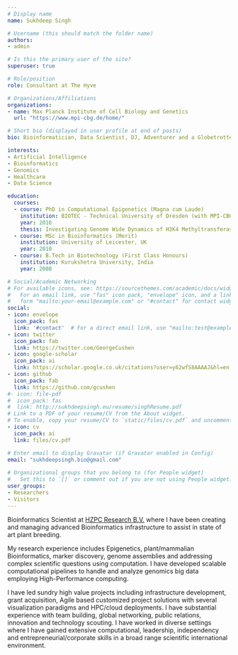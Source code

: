 ```yaml
---
# Display name
name: Sukhdeep Singh

# Username (this should match the folder name)
authors:
- admin

# Is this the primary user of the site?
superuser: true

# Role/position
role: Consultant at The Hyve

# Organizations/Affiliations
organizations:
- name: Max Planck Institute of Cell Biology and Genetics
  url: "https://www.mpi-cbg.de/home/"

# Short bio (displayed in user profile at end of posts)
bio: Bioinformatician, Data Scientist, DJ, Adventurer and a Globetrotter.

interests:
- Artificial Intelligence
- Bioinformatics
- Genomics
- Healthcare
- Data Science

education:
  courses:
  - course: PhD in Computational Epigenetics (Magna cum Laude)
    institution: BIOTEC - Technical University of Dresden (with MPI-CBG), Germany
    year: 2016
    thesis: Investigating Genome Wide Dynamics of H3K4 Methyltransferases in Mouse Embryonic Stem Cells.
  - course: MSc in Bioinformatics (Merit)
    institution: University of Leicester, UK
    year: 2010
  - course: B.Tech in Biotechnology (First Class Honours)
    institution: Kurukshetra University, India
    year: 2008

# Social/Academic Networking
# For available icons, see: https://sourcethemes.com/academic/docs/widgets/#icons
#   For an email link, use "fas" icon pack, "envelope" icon, and a link in the
#   form "mailto:your-email@example.com" or "#contact" for contact widget.
social:
- icon: envelope
  icon_pack: fas
  link: '#contact'  # For a direct email link, use "mailto:test@example.org".
- icon: twitter
  icon_pack: fab
  link: https://twitter.com/GeorgeCushen
- icon: google-scholar
  icon_pack: ai
  link: https://scholar.google.co.uk/citations?user=y62wfS8AAAAJ&hl=en
- icon: github
  icon_pack: fab
  link: https://github.com/gcushen
#- icon: file-pdf
#  icon_pack: fas
#  link: http://sukhdeepsingh.eu/resume/singhResume.pdf
# Link to a PDF of your resume/CV from the About widget.
# To enable, copy your resume/CV to `static/files/cv.pdf` and uncomment the lines below.  
- icon: cv
  icon_pack: ai
  link: files/cv.pdf

# Enter email to display Gravatar (if Gravatar enabled in Config)
email: "sukhdeepsingh.bio@gmail.com"
  
# Organizational groups that you belong to (for People widget)
#   Set this to `[]` or comment out if you are not using People widget.  
user_groups:
- Researchers
- Visitors
---
```


Bioinformatics Scientist at [HZPC Research B.V.](https://www.hzpc.com/) where I have been creating and managing advanced Bioinformatics infrastructure to assist in state of art plant breeding.

My research experience includes Epigenetics, plant/mammalian Bioinformatics, marker discovery, genome assemblies and addressing complex scientific questions using computation. I have developed scalable computational pipelines to handle and analyze genomics big data employing High-Performance computing. 

I have led sundry high value projects including infrastructure development, grant acquisition, Agile based customized project solutions with several visualization paradigms and HPC/cloud deployments. I have substantial experience with team building, global networking, public relations, innovation and technology scouting. I have worked in diverse settings where I have gained extensive computational, leadership, independency and entrepreneurial/corporate skills in a broad range scientific international environment.